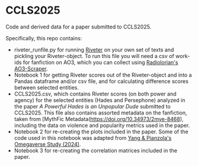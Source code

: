 # CCLS2025
Code and derived data for a paper submitted to CCLS2025.

Specifically, this repo contains:
- riveter_runfile.py for running [Riveter](https://github.com/maartensap/riveter-nlp/tree/main) on your own set of texts and pickling your Riveter-object. To run this file you will need a csv of work-ids for fanfiction on AO3, which you can collect using [Radiolorian's AO3-Scraper](https://github.com/radiolarian/AO3Scraper).
- Notebook 1 for getting Riveter scores out of the Riveter-object and into a Pandas dataframe and/or csv file, and for calculating difference scores between selected entities.
- CCLS2025.csv, which contains Riveter scores (on both power and agency) for the selected entities (Hades and Persephone) analyzed in the paper *A Powerful Hades is an Unpopular Dude* submitted to CCLS2025. This file also contains assorted metadata on the fanfiction, taken from [MythFic Metadata(https://doi.org/10.34973/2mye-8468), including the data on violence and popularity metrics used in the paper.
- Notebook 2 for re-creating the plots included in the paper. Some of the code used in this notebook was adapted from [Yang & Pianzola's Omegaverse Study (2024)](https://github.com/GOLEM-lab/Omegaverse_Study).
- Notebook 3 for re-creating the correlation matrices included in the paper. 

